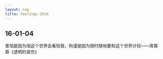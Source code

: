 ```yaml
---
layout: nag
title: feelings-2016
---
```


## 16-01-04

害怕是因为怕这个世界会看轻我，拘谨是因为随时随地要和这个世界计较——席慕蓉《透明的哀伤》
